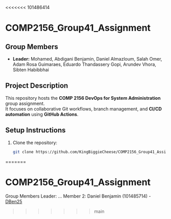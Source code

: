 <<<<<<< 101486414
# COMP2156_Group41_Assignment  

## Group Members  
- **Leader:** Mohamed, Abdigani
Benjamin, Daniel
Almazloum, Salah
Omer, Adam
Rosa Guimaraes, Eduardo
Thandassery Gopi, Arundev
Vhora, Sibten Habibbhai

## Project Description  
This repository hosts the **COMP 2156 DevOps for System Administration** group assignment.  
It focuses on collaborative Git workflows, branch management, and **CI/CD automation** using **GitHub Actions**.  

## Setup Instructions  
1. Clone the repository:  
   ```bash
   git clone https://github.com/KingBiggieCheese/COMP2156_Group41_Assignment.git
=======
# COMP2156_Group41_Assignment
Group Members
Leader: ...
Member 2: Daniel Benjamin (101485714) - [DBen25](https://github.com/DBen25)
>>>>>>> main
